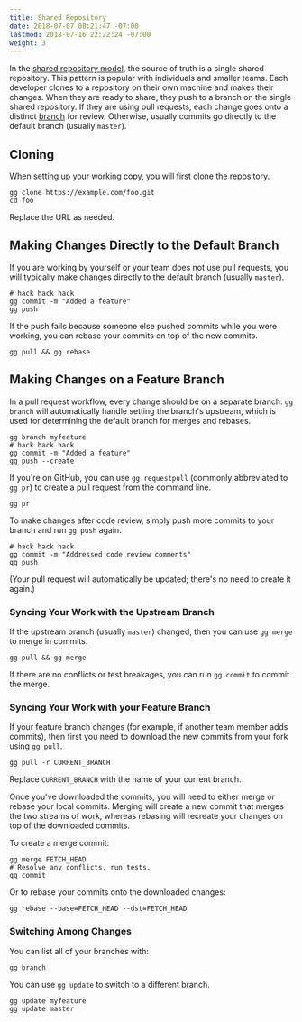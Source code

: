 ```yaml
---
title: Shared Repository
date: 2018-07-07 08:21:47 -07:00
lastmod: 2018-07-16 22:22:24 -07:00
weight: 3
---
```


In the [shared repository model][models], the source of truth is a single
shared repository. This pattern is popular with individuals and smaller teams.
Each developer clones to a repository on their own machine and makes their
changes. When they are ready to share, they push to a branch on the single
shared repository. If they are using pull requests, each change goes onto a
distinct [branch][] for review. Otherwise, usually commits go directly to the
default branch (usually `master`).

[models]: https://help.github.com/articles/about-collaborative-development-models/
[branch]: https://help.github.com/articles/about-branches/

<!--more-->

## Cloning

When setting up your working copy, you will first clone the repository.

```shell
gg clone https://example.com/foo.git
cd foo
```

Replace the URL as needed.

## Making Changes Directly to the Default Branch

If you are working by yourself or your team does not use pull requests, you will
typically make changes directly to the default branch (usually `master`).

```shell
# hack hack hack
gg commit -m "Added a feature"
gg push
```

If the push fails because someone else pushed commits while you were working,
you can rebase your commits on top of the new commits.

```shell
gg pull && gg rebase
```

## Making Changes on a Feature Branch

In a pull request workflow, every change should be on a separate branch. `gg
branch` will automatically handle setting the branch's upstream, which is used
for determining the default branch for merges and rebases.

```shell
gg branch myfeature
# hack hack hack
gg commit -m "Added a feature"
gg push --create
```

If you're on GitHub, you can use `gg requestpull` (commonly abbreviated to `gg
pr`) to create a pull request from the command line.

```shell
gg pr
```

To make changes after code review, simply push more commits to your branch and
run `gg push` again.

```shell
# hack hack hack
gg commit -m "Addressed code review comments"
gg push
```

(Your pull request will automatically be updated; there's no need to create it
again.)

### Syncing Your Work with the Upstream Branch

If the upstream branch (usually `master`) changed, then you can use `gg merge`
to merge in commits.

```shell
gg pull && gg merge
```

If there are no conflicts or test breakages, you can run `gg commit` to commit
the merge.

### Syncing Your Work with your Feature Branch

If your feature branch changes (for example, if another team member adds
commits), then first you need to download the new commits from your fork using
`gg pull`.

```shell
gg pull -r CURRENT_BRANCH
```

Replace `CURRENT_BRANCH` with the name of your current branch.

Once you've downloaded the commits, you will need to either merge or rebase your
local commits. Merging will create a new commit that merges the two streams of
work, whereas rebasing will recreate your changes on top of the downloaded
commits.

To create a merge commit:

```shell
gg merge FETCH_HEAD
# Resolve any conflicts, run tests.
gg commit
```

Or to rebase your commits onto the downloaded changes:

```shell
gg rebase --base=FETCH_HEAD --dst=FETCH_HEAD
```

### Switching Among Changes

You can list all of your branches with:

```shell
gg branch
```

You can use `gg update` to switch to a different branch.

```shell
gg update myfeature
gg update master
```
